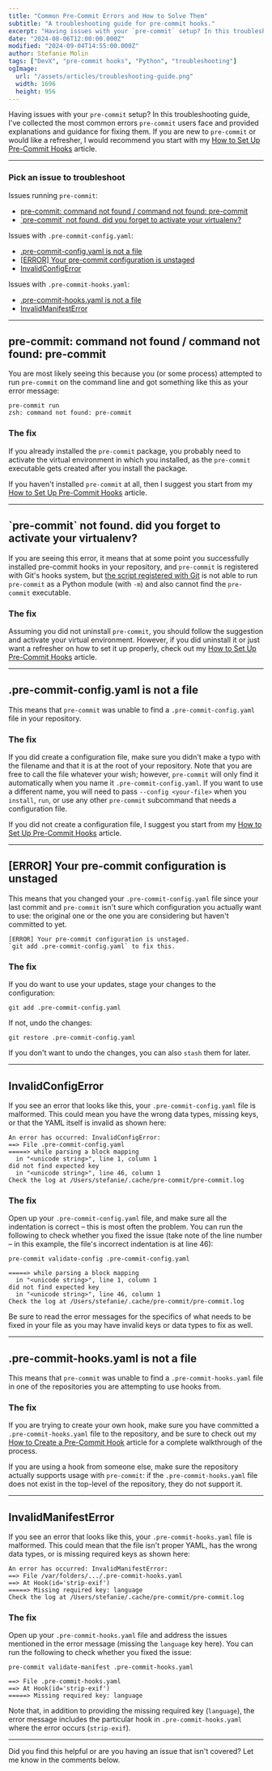 ```yaml
---
title: "Common Pre-Commit Errors and How to Solve Them"
subtitle: "A troubleshooting guide for pre-commit hooks."
excerpt: "Having issues with your `pre-commit` setup? In this troubleshooting guide, I've collected the most common errors `pre-commit` users face and provided explanations and guidance for fixing them."
date: "2024-08-06T12:00:00.000Z"
modified: "2024-09-04T14:55:00.000Z"
author: Stefanie Molin
tags: ["DevX", "pre-commit hooks", "Python", "troubleshooting"]
ogImage:
  url: "/assets/articles/troubleshooting-guide.png"
  width: 1696
  height: 956
---
```


Having issues with your `pre-commit` setup? In this troubleshooting guide, I've collected the most common errors `pre-commit` users face and provided explanations and guidance for fixing them. If you are new to `pre-commit` or would like a refresher, I would recommend you start with my [How to Set Up Pre-Commit Hooks](/articles/devx/pre-commit/setup-guide/) article.

---

### Pick an issue to troubleshoot

Issues running `pre-commit`:
- [pre-commit: command not found / command not found: pre-commit](#pre-commit-command-not-found)
- [\`pre-commit\` not found. did you forget to activate your virtualenv?](#pre-commit-not-found-did-you-forget-to-activate-your-virtualenv)

Issues with `.pre-commit-config.yaml`:
- [.pre-commit-config.yaml is not a file](#pre-commit-configyaml-is-not-a-file)
- [\[ERROR\] Your pre-commit configuration is unstaged](#error-your-pre-commit-configuration-is-unstaged)
- [InvalidConfigError](#invalidconfigerror)

Issues with `.pre-commit-hooks.yaml`:
- [.pre-commit-hooks.yaml is not a file](#pre-commit-hooksyaml-is-not-a-file)
- [InvalidManifestError](#invalidmanifesterror)

---

## <a name="pre-commit-command-not-found"></a>pre-commit: command not found / command not found: pre-commit

You are most likely seeing this because you (or some process) attempted to run `pre-commit` on the command line and got something like this as your error message:

```shell[class="command-line"][data-prompt="$"][data-output="2"]
pre-commit run
zsh: command not found: pre-commit
```

### The fix

If you already installed the `pre-commit` package, you probably need to activate the virtual environment in which you installed, as the `pre-commit` executable gets created after you install the package.

If you haven't installed `pre-commit` at all, then I suggest you start from my [How to Set Up Pre-Commit Hooks](/articles/devx/pre-commit/setup-guide/) article.

---

## <a name="pre-commit-not-found-did-you-forget-to-activate-your-virtualenv"></a>\`pre-commit\` not found. did you forget to activate your virtualenv?

If you are seeing this error, it means that at some point you successfully installed pre-commit hooks in your repository, and `pre-commit` is registered with Git's hooks system, but [the script registered with Git](/articles/devx/pre-commit/behind-the-scenes/) is not able to run `pre-commit` as a Python module (with `-m`) and also cannot find the `pre-commit` executable.

### The fix

Assuming you did not uninstall `pre-commit`, you should follow the suggestion and activate your virtual environment. However, if you did uninstall it or just want a refresher on how to set it up properly, check out my [How to Set Up Pre-Commit Hooks](/articles/devx/pre-commit/setup-guide/) article.

---

## <a name="pre-commit-configyaml-is-not-a-file"></a>.pre-commit-config.yaml is not a file

This means that `pre-commit` was unable to find a `.pre-commit-config.yaml` file in your repository.

### The fix

If you did create a configuration file, make sure you didn't make a typo with the filename and that it is at the root of your repository. Note that you are free to call the file whatever your wish; however, `pre-commit` will only find it automatically when you name it `.pre-commit-config.yaml`. If you want to use a different name, you will need to pass `--config <your-file>` when you `install`, `run`, or use any other `pre-commit` subcommand that needs a configuration file.

If you did not create a configuration file, I suggest you start from my [How to Set Up Pre-Commit Hooks](/articles/devx/pre-commit/setup-guide/) article.

---

## <a name="error-your-pre-commit-configuration-is-unstaged"></a>\[ERROR\] Your pre-commit configuration is unstaged

This means that you changed your `.pre-commit-config.yaml` file since your last commit and `pre-commit` isn't sure which configuration you actually want to use: the original one or the one you are considering but haven't committed to yet.

```
[ERROR] Your pre-commit configuration is unstaged.
`git add .pre-commit-config.yaml` to fix this.
```

### The fix

If you do want to use your updates, stage your changes to the configuration:

```shell[class="command-line"][data-prompt="$"]
git add .pre-commit-config.yaml
```

If not, undo the changes:

```shell[class="command-line"][data-prompt="$"]
git restore .pre-commit-config.yaml
```

If you don't want to undo the changes, you can also `stash` them for later.

---

## <a name="invalidconfigerror"></a>InvalidConfigError

If you see an error that looks like this, your `.pre-commit-config.yaml` file is malformed. This could mean you have the wrong data types, missing keys, or that the YAML itself is invalid as shown here:

```shell[class="command-line"][data-prompt="$"][data-output="1-7"]
An error has occurred: InvalidConfigError:
==> File .pre-commit-config.yaml
=====> while parsing a block mapping
  in "<unicode string>", line 1, column 1
did not find expected key
  in "<unicode string>", line 46, column 1
Check the log at /Users/stefanie/.cache/pre-commit/pre-commit.log
```

### The fix

Open up your `.pre-commit-config.yaml` file, and make sure all the indentation is correct &ndash; this is most often the problem. You can run the following to check whether you fixed the issue (take note of the line number &ndash; in this example, the file's incorrect indentation is at line 46):

```shell[class="command-line"][data-prompt="$"][data-output="2-7"]
pre-commit validate-config .pre-commit-config.yaml

=====> while parsing a block mapping
  in "<unicode string>", line 1, column 1
did not find expected key
  in "<unicode string>", line 46, column 1
Check the log at /Users/stefanie/.cache/pre-commit/pre-commit.log
```

Be sure to read the error messages for the specifics of what needs to be fixed in your file as you may have invalid keys or data types to fix as well.

---

## <a name="pre-commit-hooksyaml-is-not-a-file"></a>.pre-commit-hooks.yaml is not a file

This means that `pre-commit` was unable to find a `.pre-commit-hooks.yaml` file in one of the repositories you are attempting to use hooks from.

### The fix

If you are trying to create your own hook, make sure you have committed a `.pre-commit-hooks.yaml` file to the repository, and be sure to check out my [How to Create a Pre-Commit Hook](/articles/devx/pre-commit/hook-creation-guide/) article for a complete walkthrough of the process.

If you are using a hook from someone else, make sure the repository actually supports usage with `pre-commit`: if the `.pre-commit-hooks.yaml` file does not exist in the top-level of the repository, they do not support it.

---

## <a name="invalidmanifesterror"></a>InvalidManifestError

If you see an error that looks like this, your `.pre-commit-hooks.yaml` file is malformed. This could mean that the file isn't proper YAML, has the wrong data types, or is missing required keys as shown here:

```shell[class="command-line"][data-prompt="$"][data-output="1-5"]
An error has occurred: InvalidManifestError:
==> File /var/folders/.../.pre-commit-hooks.yaml
==> At Hook(id='strip-exif')
=====> Missing required key: language
Check the log at /Users/stefanie/.cache/pre-commit/pre-commit.log
```

### The fix

Open up your `.pre-commit-hooks.yaml` file and address the issues mentioned in the error message (missing the `language` key here). You can run the following to check whether you fixed the issue:

```shell[class="command-line"][data-prompt="$"][data-output="2-5"]
pre-commit validate-manifest .pre-commit-hooks.yaml

==> File .pre-commit-hooks.yaml
==> At Hook(id='strip-exif')
=====> Missing required key: language
```

Note that, in addition to providing the missing required key (`language`), the error message includes the particular hook in `.pre-commit-hooks.yaml` where the error occurs (`strip-exif`).

---

Did you find this helpful or are you having an issue that isn't covered? Let me know in the comments below.
